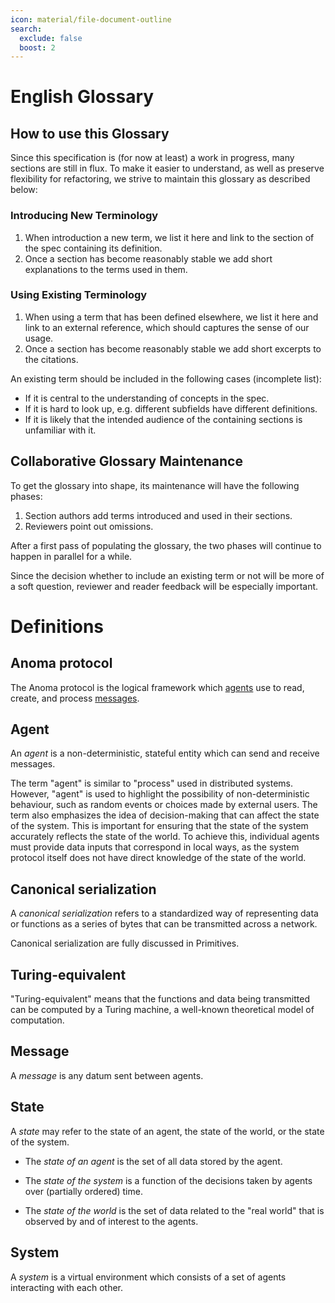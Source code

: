 ```yaml
---
icon: material/file-document-outline
search:
  exclude: false
  boost: 2
---
```


# English Glossary

## How to use this Glossary

Since this specification is (for now at least) a work in progress, many sections
are still in flux. To make it easier to understand, as well as preserve
flexibility for refactoring, we strive to maintain this glossary as described
below:

### Introducing New Terminology

1. When introduction a new term, we list it here and link to the section of the
   spec containing its definition.
2. Once a section has become reasonably stable we add short explanations to the
   terms used in them.

### Using Existing Terminology

1. When using a term that has been defined elsewhere, we list it here and link
   to an external reference, which should captures the sense of our usage.
2. Once a section has become reasonably stable we add short excerpts to the
   citations.

An existing term should be included in the following cases (incomplete list):

- If it is central to the understanding of concepts in the spec.
- If it is hard to look up, e.g. different subfields have different definitions.
- If it is likely that the intended audience of the containing sections is unfamiliar with it.

## Collaborative Glossary Maintenance

To get the glossary into shape, its maintenance will have the following phases:

1. Section authors add terms introduced and used in their sections.
2. Reviewers point out omissions.

After a first pass of populating the glossary, the two phases will continue to
happen in parallel for a while.

Since the decision whether to include an existing term or not will be more of a
soft question, reviewer and reader feedback will be especially important.

# Definitions

## Anoma protocol

The Anoma protocol is the logical framework which [agents](#agent) use to read,
create, and process [messages](#message).

## Agent

An *agent* is a non-deterministic, stateful entity which can send and receive
messages.

The term "agent" is similar to "process" used in distributed systems. However,
"agent" is used to highlight the possibility of non-deterministic behaviour,
such as random events or choices made by external users. The term also
emphasizes the idea of decision-making that can affect the state of the system.
This is important for ensuring that the state of the system accurately reflects
the state of the world. To achieve this, individual agents must provide data
inputs that correspond in local ways, as the system protocol itself does not
have direct knowledge of the state of the world.

<!--
The concept of _agent_ is similar to that of _process_ as used in the distributed systems literature. We use "agent" to emphasize non-determinism (local randomness and/or external user choice input) and possible agency (in the sense of decision-making which impacts the state of the system).

The latter is especially important as *causal accounting* requires correspondence between the state of the system and state of the world, a correspondence which can only be maintained as a product of individual data inputs by agents which themselves correspond in local ways, as the protocol itself has no knowledge of the state of the world.
-->

## Canonical serialization

A *canonical serialization* refers to a standardized way of representing data or
functions as a series of bytes that can be transmitted across a network.

Canonical serialization are fully discussed in Primitives.

## Turing-equivalent

"Turing-equivalent" means that the functions and data being transmitted can be
computed by a Turing machine, a well-known theoretical model of computation.

## Message

A *message* is any datum sent between agents.

## State

A *state* may refer to the state of an agent, the state of the world, or the state of the system.

- The *state of an agent* is the set of all data stored by the agent.

- The *state of the system* is a function of the decisions taken by agents
over (partially ordered) time.

- The *state of the world* is the set of
data related to the "real world" that is observed by and of interest to the agents.

## System

A *system* is a virtual environment which
consists of a set of agents interacting with each other.

